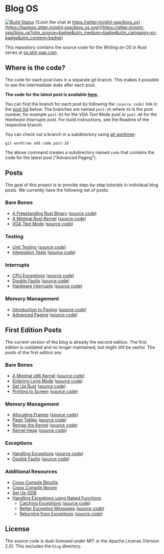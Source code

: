 # Blog OS

[![Build Status](https://travis-ci.org/phil-opp/blog_os.svg?branch=master)](https://travis-ci.org/phil-opp/blog_os) [![Join the chat at https://gitter.im/phil-opp/blog_os](https://badges.gitter.im/phil-opp/blog_os.svg)](https://gitter.im/phil-opp/blog_os?utm_source=badge&utm_medium=badge&utm_campaign=pr-badge&utm_content=badge)

This repository contains the source code for the _Writing an OS in Rust_ series at [os.phil-opp.com](https://os.phil-opp.com).

## Where is the code?

The code for each post lives in a separate git branch. This makes it possible to see the intermediate state after each post.

**The code for the latest post is available [here][latest-post].**

[latest-post]: https://github.com/phil-opp/blog_os/tree/post-10

You can find the branch for each post by following the `(source code)` link in the [post list](#posts) below. The branches are named `post-XX` where `XX` is the post number, for example `post-03` for the _VGA Text Mode_ post or `post-08` for the _Hardware Interrupts_ post. For build instructions, see the Readme of the respective branch.

You can check out a branch in a subdirectory using [git worktree]:

[git worktree]: https://git-scm.com/docs/git-worktree

```
git worktree add code post-10
```

The above command creates a subdirectory named `code` that contains the code for the latest post ("Advanced Paging").

## Posts

The goal of this project is to provide step-by-step tutorials in individual blog posts. We currently have the following set of posts:

### Bare Bones

- [A Freestanding Rust Binary](https://os.phil-opp.com/freestanding-rust-binary/)
    ([source code](https://github.com/phil-opp/blog_os/tree/post-01))
- [A Minimal Rust Kernel](https://os.phil-opp.com/minimal-rust-kernel/)
    ([source code](https://github.com/phil-opp/blog_os/tree/post-02))
- [VGA Text Mode](https://os.phil-opp.com/vga-text-mode/)
    ([source code](https://github.com/phil-opp/blog_os/tree/post-03))

### Testing

- [Unit Testing](https://os.phil-opp.com/unit-testing/)
    ([source code](https://github.com/phil-opp/blog_os/tree/post-04))
- [Integration Tests](https://os.phil-opp.com/integration-tests/)
    ([source code](https://github.com/phil-opp/blog_os/tree/post-05))

### Interrupts

- [CPU Exceptions](https://os.phil-opp.com/cpu-exceptions/)
    ([source code](https://github.com/phil-opp/blog_os/tree/post-06))
- [Double Faults](https://os.phil-opp.com/double-fault-exceptions/)
    ([source code](https://github.com/phil-opp/blog_os/tree/post-07))
- [Hardware Interrupts](https://os.phil-opp.com/hardware-interrupts/)
    ([source code](https://github.com/phil-opp/blog_os/tree/post-08))

### Memory Management

- [Introduction to Paging](https://os.phil-opp.com/paging-introduction/)
    ([source code](https://github.com/phil-opp/blog_os/tree/post-09))
- [Advanced Paging](https://os.phil-opp.com/advanced-paging/)
    ([source code](https://github.com/phil-opp/blog_os/tree/post-10))


## First Edition Posts

The current version of the blog is already the second edition. The first edition is outdated and no longer maintained, but might still be useful. The posts of the first edition are:

### Bare Bones
- [A Minimal x86 Kernel](https://os.phil-opp.com/multiboot-kernel.html)
      ([source code](https://github.com/phil-opp/blog_os/tree/first_edition_post_1))
- [Entering Long Mode](https://os.phil-opp.com/entering-longmode.html)
      ([source code](https://github.com/phil-opp/blog_os/tree/first_edition_post_2))
- [Set Up Rust](https://os.phil-opp.com/set-up-rust.html)
      ([source code](https://github.com/phil-opp/blog_os/tree/first_edition_post_3))
- [Printing to Screen](https://os.phil-opp.com/printing-to-screen.html)
      ([source code](https://github.com/phil-opp/blog_os/tree/first_edition_post_4))

### Memory Management
- [Allocating Frames](https://os.phil-opp.com/allocating-frames.html)
      ([source code](https://github.com/phil-opp/blog_os/tree/first_edition_post_5))
- [Page Tables](https://os.phil-opp.com/modifying-page-tables.html)
      ([source code](https://github.com/phil-opp/blog_os/tree/first_edition_post_6))
- [Remap the Kernel](https://os.phil-opp.com/remap-the-kernel.html)
      ([source code](https://github.com/phil-opp/blog_os/tree/first_edition_post_7))
- [Kernel Heap](https://os.phil-opp.com/kernel-heap.html)
      ([source code](https://github.com/phil-opp/blog_os/tree/first_edition_post_8))

### Exceptions
- [Handling Exceptions](https://os.phil-opp.com/handling-exceptions.html)
      ([source code](https://github.com/phil-opp/blog_os/tree/first_edition_post_9))
- [Double Faults](https://os.phil-opp.com/double-faults.html)
      ([source code](https://github.com/phil-opp/blog_os/tree/first_edition_post_10))

### Additional Resources
- [Cross Compile Binutils](https://os.phil-opp.com/cross-compile-binutils.html)
- [Cross Compile libcore](https://os.phil-opp.com/cross-compile-libcore.html)
- [Set Up GDB](https://os.phil-opp.com/set-up-gdb.html)
- [Handling Exceptions using Naked Functions](https://os.phil-opp.com/handling-exceptions-with-naked-fns.html)
    - [Catching Exceptions](https://os.phil-opp.com/catching-exceptions.html)
          ([source code](https://github.com/phil-opp/blog_os/tree/catching_exceptions))
    - [Better Exception Messages](https://os.phil-opp.com/better-exception-messages.html)
          ([source code](https://github.com/phil-opp/blog_os/tree/better_exception_messages))
    - [Returning from Exceptions](https://os.phil-opp.com/returning-from-exceptions.html)
          ([source code](https://github.com/phil-opp/blog_os/tree/returning_from_exceptions))

## License
The source code is dual-licensed under MIT or the Apache License (Version 2.0). This excludes the `blog` directory.
